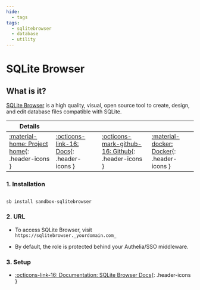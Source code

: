 ```yaml
---
hide:
  - tags
tags:
  - sqlitebrowser
  - database
  - utility
---
```


# SQLite Browser

## What is it?

[SQLite Browser](https://sqlitebrowser.org/) is a high quality, visual, open source tool to create, design, and edit database files compatible with SQLite.

| Details     |             |             |             |
|-------------|-------------|-------------|-------------|
| [:material-home: Project home](https://sqlitebrowser.org/){: .header-icons } | [:octicons-link-16: Docs](https://github.com/sqlitebrowser/sqlitebrowser/wiki){: .header-icons } | [:octicons-mark-github-16: Github](https://github.com/sqlitebrowser/sqlitebrowser){: .header-icons } | [:material-docker: Docker](https://hub.docker.com/r/linuxserver/sqlitebrowser){: .header-icons }|

### 1. Installation

``` shell

sb install sandbox-sqlitebrowser

```

### 2. URL

- To access SQLite Browser, visit `https://sqlitebrowser._yourdomain.com_`

- By default, the role is protected behind your Authelia/SSO middleware.

### 3. Setup

- [:octicons-link-16: Documentation: SQLite Browser Docs](https://github.com/sqlitebrowser/sqlitebrowser/wiki){: .header-icons }
